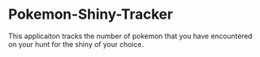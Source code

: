 # Pokemon-Shiny-Tracker
This applicaiton tracks the number of pokemon that you have encountered on your hunt for the shiny of your choice.
